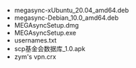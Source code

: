 - megasync-xUbuntu_20.04_amd64.deb
- megasync-Debian_10.0_amd64.deb
- MEGAsyncSetup.dmg
- MEGAsyncSetup.exe
- usernames.txt
- scp基金会数据库_1.0.apk
- zym's vpn.crx
